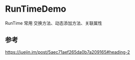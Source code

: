 # RunTimeDemo
RunTime 常用 交换方法、动态添加方法、关联属性
## 参考
https://juejin.im/post/5aec71aef265da0b7a209165#heading-2

